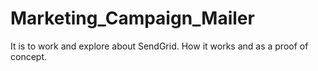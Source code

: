 # Marketing_Campaign_Mailer
It is to work and explore about SendGrid. How it works and as a proof of concept.
